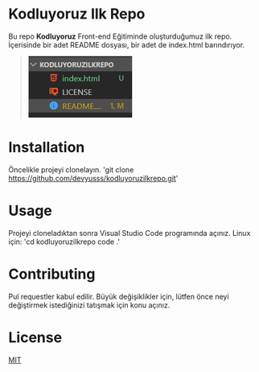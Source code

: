 # Kodluyoruz Ilk Repo
Bu repo **Kodluyoruz** Front-end Eğitiminde oluşturduğumuz ilk repo. İçerisinde bir adet README dosyası, bir adet de index.html barındırıyor.
> ![](img.png)
# Installation
Öncelikle projeyi clonelayın.
'git clone https://github.com/devyusss/kodluyoruzilkrepo.git'
# Usage
Projeyi cloneladıktan sonra Visual Studio Code programında açınız.
Linux için:
'cd kodluyoruzilkrepo
   code .'
# Contributing
Pul requestler kabul edilir. Büyük değişiklikler için, lütfen önce neyi değiştirmek istediğinizi tatışmak için konu açınız.
# License
[MIT](github.com/devyusss)